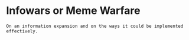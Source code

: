 # Infowars or Meme Warfare
    On an information expansion and on the ways it could be implemented effectively.